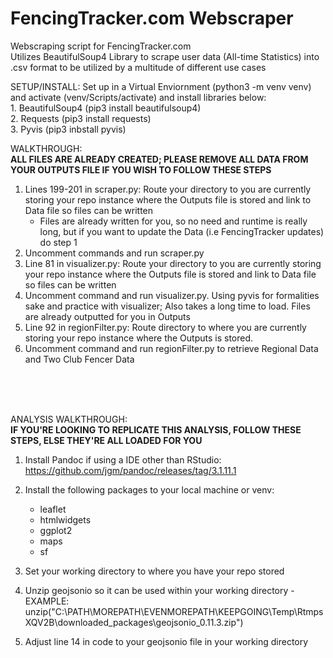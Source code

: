 # FencingTracker.com Webscraper
Webscraping script for FencingTracker.com <br>
Utilizes BeautifulSoup4 Library to scrape user data (All-time Statistics) into .csv format to be utilized by a multitude of different use cases <br>

SETUP/INSTALL:
Set up in a Virtual Enviornment (python3 -m venv venv) and activate (venv/Scripts/activate) and install libraries below: <br>
    1. BeautifulSoup4 (pip3 install beautifulsoup4) <br>
    2. Requests (pip3 install requests) <br>
    3. Pyvis (pip3 inbstall pyvis) <br>

WALKTHROUGH: <br>
    **ALL FILES ARE ALREADY CREATED; PLEASE REMOVE ALL DATA FROM YOUR OUTPUTS FILE IF YOU WISH TO FOLLOW THESE STEPS**<br>

  1. Lines 199-201 in scraper.py: Route your directory to you are currently storing your repo instance where the Outputs file is stored and link to Data file so files can be written <br>
      - Files are already written for you, so no need and runtime is really long, but if you want to update the Data (i.e FencingTracker updates) do step 1 <br>
  2. Uncomment commands and run scraper.py <br>
  3. Line 81 in visualizer.py: Route your directory to you are currently storing your repo instance where the Outputs file is stored and link to Data file so files can be written <br>
  4. Uncomment command and run visualizer.py. Using pyvis for formalities sake and practice with visualizer; Also takes a long time to load. Files are already outputted for you in Outputs <br>
  5. Line 92 in regionFilter.py: Route directory to where you are currently storing your repo instance where the Outputs is stored. <br>
  6. Uncomment command and run regionFilter.py to retrieve Regional Data and Two Club Fencer Data <br>
  
  <br>
  <br>
  <br>

ANALYSIS WALKTHROUGH: <br>
**IF YOU'RE LOOKING TO REPLICATE THIS ANALYSIS, FOLLOW THESE STEPS, ELSE THEY'RE ALL LOADED FOR YOU**

1. Install Pandoc if using a IDE other than RStudio: https://github.com/jgm/pandoc/releases/tag/3.1.11.1 <br>

2. Install the following packages to your local machine or venv: <br>
    - leaflet <br>
    - htmlwidgets <br>
    - ggplot2 <br>
    - maps <br>
    - sf <br>

2. Set your working directory to where you have your repo stored <br>

3. Unzip geojsonio so it can be used within your working directory
    -EXAMPLE: unzip("C:\\PATH\\MOREPATH\\EVENMOREPATH\\KEEPGOING\\Temp\\RtmpsXQV2B\\downloaded_packages\\geojsonio_0.11.3.zip")

4. Adjust line 14 in code to your geojsonio file in your working directory



